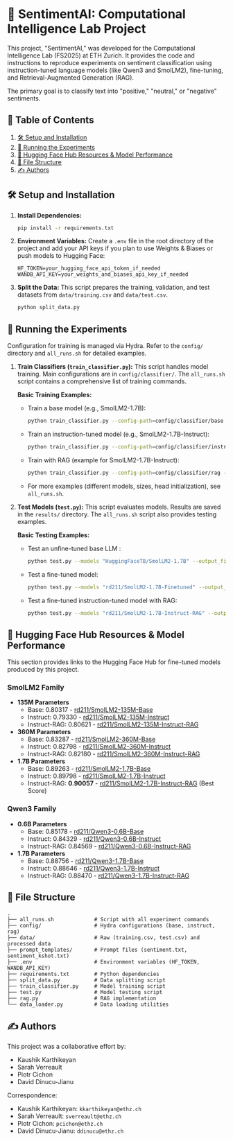 # 🤖 SentimentAI: Computational Intelligence Lab Project

This project, "SentimentAI," was developed for the Computational Intelligence Lab (FS2025) at ETH Zurich. It provides the code and instructions to reproduce experiments on sentiment classification using instruction-tuned language models (like Qwen3 and SmolLM2), fine-tuning, and Retrieval-Augmented Generation (RAG).

The primary goal is to classify text into "positive," "neutral," or "negative" sentiments.

## 📜 Table of Contents
1.  [🛠️ Setup and Installation](#setup-and-installation)
2.  [🚀 Running the Experiments](#running-the-experiments)
3.  [🤗 Hugging Face Hub Resources & Model Performance](#hugging-face-hub-resources--model-performance)
4.  [📂 File Structure](#file-structure)
5.  [✍️ Authors](#authors)

## 🛠️ Setup and Installation

1.  **Install Dependencies:**
    ```bash
    pip install -r requirements.txt
    ```

2.  **Environment Variables:**
    Create a `.env` file in the root directory of the project and add your API keys if you plan to use Weights & Biases or push models to Hugging Face:
    ```env
    HF_TOKEN=your_hugging_face_api_token_if_needed
    WANDB_API_KEY=your_weights_and_biases_api_key_if_needed
    ```

3.  **Split the Data:**
    This script prepares the training, validation, and test datasets from `data/training.csv` and `data/test.csv`.
    ```bash
    python split_data.py
    ```

## 🚀 Running the Experiments

Configuration for training is managed via Hydra. Refer to the `config/` directory and `all_runs.sh` for detailed examples.

1.  **Train Classifiers (`train_classifier.py`):**
    This script handles model training. Main configurations are in `config/classifier/`.
    The `all_runs.sh` script contains a comprehensive list of training commands.

    **Basic Training Examples:**
    *   Train a base model (e.g., SmolLM2-1.7B):
        ```bash
        python train_classifier.py --config-path=config/classifier/base --config-name "smollm2-1.7B"
        ```
    *   Train an instruction-tuned model (e.g., SmolLM2-1.7B-Instruct):
        ```bash
        python train_classifier.py --config-path=config/classifier/instruct --config-name "smollm2-1.7B"
        ```
    *   Train with RAG (example for SmolLM2-1.7B-Instruct):
        ```bash
        python train_classifier.py --config-path=config/classifier/rag --config-name "smollm2-1.7B" run_name="SmolLM2-1.7B-Instruct-RAG" model.model_name="HuggingFaceTB/SmolLM2-1.7B-Instruct" +model.is_instruct=True
        ```
    *   For more examples (different models, sizes, head initialization), see `all_runs.sh`.

2.  **Test Models (`test.py`):**
    This script evaluates models. Results are saved in the `results/` directory.
    The `all_runs.sh` script also provides testing examples.

    **Basic Testing Examples:**
    *   Test an unfine-tuned base LLM :
        ```bash
        python test.py --models "HuggingFaceTB/SmolLM2-1.7B" --output_file "results/smollm2-1.7B-Unfinetuned.csv" --is_llm
        ```
    *   Test a fine-tuned model:
        ```bash
        python test.py --models "rd211/SmolLM2-1.7B-Finetuned" --output_file "results/smollm2-1.7B-Finetuned.csv"
        ```
    *   Test a fine-tuned instruction-tuned model with RAG:
        ```bash
        python test.py --models "rd211/SmolLM2-1.7B-Instruct-RAG" --output_file "results/smollm2-1.7B-instruct-rag.csv" --rag --instruct
        ```

## 🤗 Hugging Face Hub Resources & Model Performance

This section provides links to the Hugging Face Hub for fine-tuned models produced by this project.

### SmolLM2 Family

*   **135M Parameters**
    *   Base: 0.80317 - [rd211/SmolLM2-135M-Base](https://huggingface.co/rd211/SmolLM2-135M-Base)
    *   Instruct: 0.79330 - [rd211/SmolLM2-135M-Instruct](https://huggingface.co/rd211/SmolLM2-135M-Instruct)
    *   Instruct-RAG: 0.80621 - [rd211/SmolLM2-135M-Instruct-RAG](https://huggingface.co/rd211/SmolLM2-135M-Instruct-RAG)
*   **360M Parameters**
    *   Base: 0.83287 - [rd211/SmolLM2-360M-Base](https://huggingface.co/rd211/SmolLM2-360M-Base)
    *   Instruct: 0.82798 - [rd211/SmolLM2-360M-Instruct](https://huggingface.co/rd211/SmolLM2-360M-Instruct)
    *   Instruct-RAG: 0.82180 - [rd211/SmolLM2-360M-Instruct-RAG](https://huggingface.co/rd211/SmolLM2-360M-Instruct-RAG)
*   **1.7B Parameters**
    *   Base: 0.89263 - [rd211/SmolLM2-1.7B-Base](https://huggingface.co/rd211/SmolLM2-1.7B-Base)
    *   Instruct: 0.89798 - [rd211/SmolLM2-1.7B-Instruct](https://huggingface.co/rd211/SmolLM2-1.7B-Instruct)
    *   Instruct-RAG: **0.90057** - [rd211/SmolLM2-1.7B-Instruct-RAG](https://huggingface.co/rd211/SmolLM2-1.7B-Instruct-RAG) (Best Score)

### Qwen3 Family

*   **0.6B Parameters**
    *   Base: 0.85178 - [rd211/Qwen3-0.6B-Base](https://huggingface.co/rd211/Qwen3-0.6B-Base)
    *   Instruct: 0.84329 - [rd211/Qwen3-0.6B-Instruct](https://huggingface.co/rd211/Qwen3-0.6B-Instruct)
    *   Instruct-RAG: 0.84569 - [rd211/Qwen3-0.6B-Instruct-RAG](https://huggingface.co/rd211/Qwen3-0.6B-Instruct-RAG)
*   **1.7B Parameters**
    *   Base: 0.88756 - [rd211/Qwen3-1.7B-Base](https://huggingface.co/rd211/Qwen3-1.7B-Base)
    *   Instruct: 0.88646 - [rd211/Qwen3-1.7B-Instruct](https://huggingface.co/rd211/Qwen3-1.7B-Instruct)
    *   Instruct-RAG: 0.88470 - [rd211/Qwen3-1.7B-Instruct-RAG](https://huggingface.co/rd211/Qwen3-1.7B-Instruct-RAG)

## 📂 File Structure
```
.
├── all_runs.sh             # Script with all experiment commands
├── config/                 # Hydra configurations (base, instruct, rag)
├── data/                   # Raw (training.csv, test.csv) and processed data
├── prompt_templates/       # Prompt files (sentiment.txt, sentiment_kshot.txt)
├── .env                    # Environment variables (HF_TOKEN, WANDB_API_KEY)
├── requirements.txt        # Python dependencies
├── split_data.py           # Data splitting script
├── train_classifier.py     # Model training script
├── test.py                 # Model testing script
├── rag.py                  # RAG implementation
└── data_loader.py          # Data loading utilities
```

## ✍️ Authors

This project was a collaborative effort by:
*   Kaushik Karthikeyan
*   Sarah Verreault
*   Piotr Cichon
*   David Dinucu-Jianu

Correspondence:
*   Kaushik Karthikeyan: `kkarthikeyan@ethz.ch`
*   Sarah Verreault: `sverreault@ethz.ch`
*   Piotr Cichon: `pcichon@ethz.ch`
*   David Dinucu-Jianu: `ddinucu@ethz.ch`
